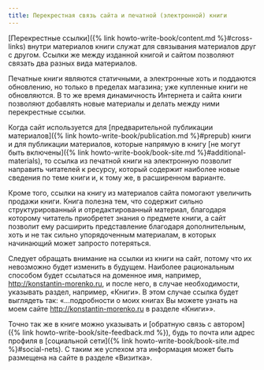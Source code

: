 ```yaml
---
title: Перекрестная связь сайта и печатной (электронной) книги
---
```


[Перекрестные ссылки]({% link howto-write-book/content.md %}#cross-links)
внутри материалов книги служат для связывания материалов друг с
другом.  Ссылки же между изданной книгой и сайтом позволяют связать
два разных вида материалов.

Печатные книги являются статичными, а электронные хоть и поддаются
обновлению, но только в пределах магазина; уже купленные книги не
обновляются.  В то же время динамичность Интернета и сайта книги
позволяют добавлять новые материалы и делать между ними перекрестные
ссылки.

Когда сайт используется для [предварительной публикации материалов]({%
link howto-write-book/publication.md %}#prepub) книги и для публикации материалов,
которые напрямую в книгу [не могут быть включены]({% link
howto-write-book/book-site.md %}#additional-materials), то ссылка из печатной
книги на электронную позволит направить читателей к ресурсу, который
содержит наиболее новые сведения по теме книги и, к тому же, в
расширенном варианте.

Кроме того, ссылки на книгу из материалов сайта помогают увеличить
продажи книги.  Книга полезна тем, что содержит сильно
структурированный и отредактированный материал, благодаря которому
читатель приобретет знания о предмете книги, а сайт позволит ему
расширить представление благодаря дополнительным, хоть и не так сильно
упорядоченным материалам, в которых начинающий может запросто
потеряться.

Следует обращать внимание на ссылки из книги на сайт, потому что их
невозможно будет изменить в будущем.  Наиболее рациональным способом
будет ссылаться на доменное имя, например,
http://konstantin-morenko.ru, и после него, в случае необходимости,
указывать раздел, например, «Книги».  В этом случае ссылка будет
выглядеть так: «...подробности о моих книгах Вы можете узнать на моем
сайте http://konstantin-morenko.ru в разделе «Книги»».

Точно так же в книге можно указывать и [обратную связь с автором]({%
link howto-write-book/site-feedback.md %}), будь то почта или адрес
профиля в [социальной сети]({% link howto-write-book/book-site.md
%}#social-nets).  С таким же успехом эта информация может быть размещена на сайте
в разделе «Визитка».
